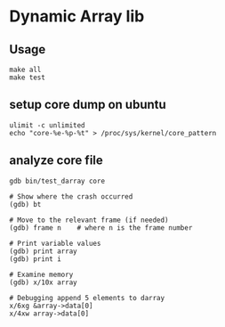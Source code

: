 # Dynamic Array lib

## Usage

```
make all
make test
```

## setup core dump on ubuntu
```
ulimit -c unlimited
echo "core-%e-%p-%t" > /proc/sys/kernel/core_pattern
```

## analyze core file 

```
gdb bin/test_darray core

# Show where the crash occurred
(gdb) bt

# Move to the relevant frame (if needed)
(gdb) frame n    # where n is the frame number

# Print variable values
(gdb) print array
(gdb) print i

# Examine memory
(gdb) x/10x array

# Debugging append 5 elements to darray
x/6xg &array->data[0]
x/4xw array->data[0]

```
